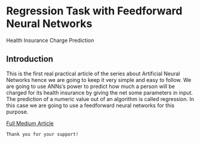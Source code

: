 # Regression Task with Feedforward Neural Networks
Health Insurance Charge Prediction

## Introduction
This is the first real practical article of the series about Artificial Neural Networks hence we are going to keep it very simple and easy to follow. We are going to use ANNs’s power to predict how much a person will be charged for its health insurance by giving the net some parameters in input. The prediction of a numeric value out of an algorithm is called regression. In this case we are going to use a feedforward neural networks for this purpose.


[Full Medium Article](https://levelup.gitconnected.com/regression-task-with-feedforward-neural-network-6fbb871c9874)


```
Thank you for your support!
```


